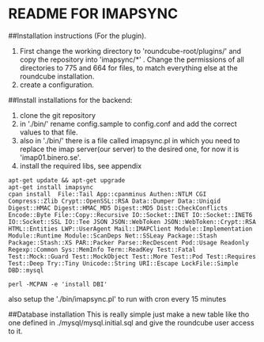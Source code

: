 # README FOR IMAPSYNC

##Installation instructions (For the plugin).

1. First change the working directory to 'roundcube-root/plugins/' and copy the repository into 'imapsync/*'  . Change the permissions of all directories to 775 and 664 for files, to match everything else at the roundcube installation.
2. create a configuration.

##Install installations for the backend:

1. clone the git repository
2. in './bin/' rename config.sample to config.conf and add the correct values to that file.
3. also in './bin/' there is a file called imapsync.pl in which you need to replace the imap server(our server) to the desired one, for now it is 'imap01.binero.se'.
4. install the required libs, see appendix

```
apt-get update && apt-get upgrade
apt-get install imapsync
cpan install  File::Tail App::cpanminus Authen::NTLM CGI Compress::Zlib Crypt::OpenSSL::RSA Data::Dumper Data::Uniqid Digest::HMAC Digest::HMAC_MD5 Digest::MD5 Dist::CheckConflicts Encode::Byte File::Copy::Recursive IO::Socket::INET IO::Socket::INET6 IO::Socket::SSL IO::Tee JSON JSON::WebToken JSON::WebToken::Crypt::RSA HTML::Entities LWP::UserAgent Mail::IMAPClient Module::Implementation Module::Runtime Module::ScanDeps Net::SSLeay Package::Stash Package::Stash::XS PAR::Packer Parse::RecDescent Pod::Usage Readonly Regexp::Common Sys::MemInfo Term::ReadKey Test::Fatal Test::Mock::Guard Test::MockObject Test::More Test::Pod Test::Requires Test::Deep Try::Tiny Unicode::String URI::Escape LockFile::Simple DBD::mysql

perl -MCPAN -e 'install DBI'
```

also setup the './bin/imapsync.pl' to run with cron every 15 minutes

##Database installation
This is really simple just make a new table like tho one defined in ./mysql/mysql.initial.sql and give the roundcube user access to it.


